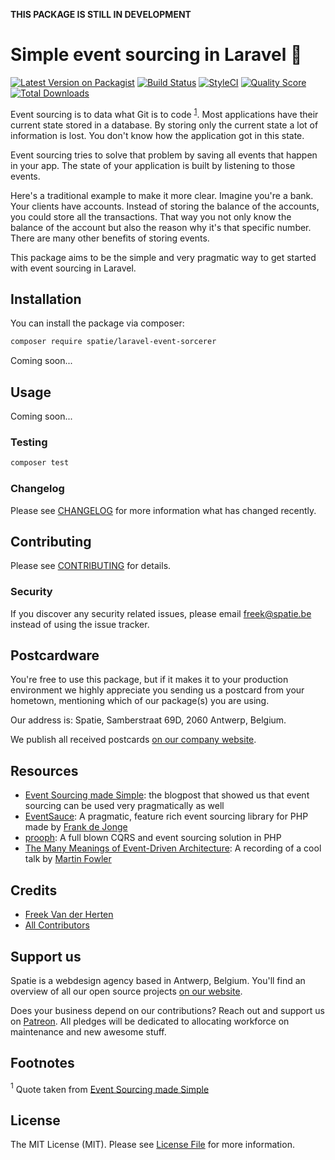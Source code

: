 **THIS PACKAGE IS STILL IN DEVELOPMENT**

# Simple event sourcing in Laravel 🧙

[![Latest Version on Packagist](https://img.shields.io/packagist/v/spatie/laravel-event-sorcerer.svg?style=flat-square)](https://packagist.org/packages/spatie/laravel-event-sorcerer)
[![Build Status](https://img.shields.io/travis/spatie/laravel-event-sorcerer/master.svg?style=flat-square)](https://travis-ci.org/spatie/laravel-event-sorcerer)
[![StyleCI](https://styleci.io/repos/133496112/shield?branch=master)](https://styleci.io/repos/133496112)
[![Quality Score](https://img.shields.io/scrutinizer/g/spatie/laravel-event-sorcerer.svg?style=flat-square)](https://scrutinizer-ci.com/g/spatie/laravel-event-sorcerer)
[![Total Downloads](https://img.shields.io/packagist/dt/spatie/laravel-event-sorcerer.svg?style=flat-square)](https://packagist.org/packages/spatie/laravel-event-sorcerer)

Event sourcing is to data what Git is to code <sup>[1](#footnote1)</sup>. Most applications have their current state stored in a database. By storing only the current state a lot of information is lost. You don't know how the application got in this state.

Event sourcing tries to solve that problem by saving all events that happen in your app. The state of your application is built by listening to those events. 

Here's a traditional example to make it more clear. Imagine you're a bank. Your clients have accounts. Instead of storing the balance of the accounts, you could store all the transactions. That way you not only know the balance of the account but also the reason why it's that specific number. There are many other benefits of storing events.

This package aims to be the simple and very pragmatic way to get started with event sourcing in Laravel.

## Installation

You can install the package via composer:

```bash
composer require spatie/laravel-event-sorcerer
```

Coming soon...

## Usage

Coming soon...

### Testing

``` bash
composer test
```

### Changelog

Please see [CHANGELOG](CHANGELOG.md) for more information what has changed recently.

## Contributing

Please see [CONTRIBUTING](CONTRIBUTING.md) for details.

### Security

If you discover any security related issues, please email freek@spatie.be instead of using the issue tracker.

## Postcardware

You're free to use this package, but if it makes it to your production environment we highly appreciate you sending us a postcard from your hometown, mentioning which of our package(s) you are using.

Our address is: Spatie, Samberstraat 69D, 2060 Antwerp, Belgium.

We publish all received postcards [on our company website](https://spatie.be/en/opensource/postcards).

## Resources

-  [Event Sourcing made Simple](https://kickstarter.engineering/event-sourcing-made-simple-4a2625113224): the blogpost that showed us that event sourcing can be used very pragmatically as well
- [EventSauce](https://eventsauce.io/): A pragmatic, feature rich event sourcing library for PHP made by [Frank de Jonge](https://frankdejonge.nl)
- [prooph](https://github.com/prooph): A full blown CQRS and event sourcing solution in PHP
- [The Many Meanings of Event-Driven Architecture](https://www.youtube.com/watch?v=STKCRSUsyP0): A recording of a cool talk by [Martin Fowler](https://martinfowler.com/)

## Credits

- [Freek Van der Herten](https://github.com/freekmurze)
- [All Contributors](../../contributors)

## Support us

Spatie is a webdesign agency based in Antwerp, Belgium. You'll find an overview of all our open source projects [on our website](https://spatie.be/opensource).

Does your business depend on our contributions? Reach out and support us on [Patreon](https://www.patreon.com/spatie). 
All pledges will be dedicated to allocating workforce on maintenance and new awesome stuff.

## Footnotes

<a name="footnote1"><sup>1</sup></a> Quote taken from [Event Sourcing made Simple](https://kickstarter.engineering/event-sourcing-made-simple-4a2625113224)

## License

The MIT License (MIT). Please see [License File](LICENSE.md) for more information.
